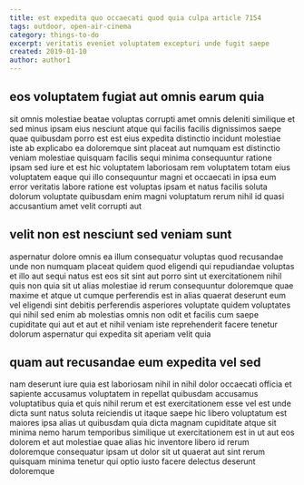 ```yaml
---
title: est expedita quo occaecati quod quia culpa article 7154
tags: outdoor, open-air-cinema
category: things-to-do
excerpt: veritatis eveniet voluptatem excepturi unde fugit saepe
created: 2019-01-10
author: author1
---
```


## eos voluptatem fugiat aut omnis earum quia

sit omnis molestiae beatae voluptas corrupti amet omnis deleniti similique et sed minus ipsam eius nesciunt atque qui facilis facilis dignissimos saepe quae quibusdam porro est est eius expedita distinctio incidunt molestiae iste ab explicabo ea doloremque sint placeat aut numquam est distinctio veniam molestiae quisquam facilis sequi minima consequuntur ratione ipsam sed iure et est hic voluptatem laboriosam rem voluptatem totam eius voluptatem eaque qui illo consequuntur magni et occaecati in ipsa eum error veritatis labore ratione est voluptas ipsam et natus facilis soluta dolorum voluptate quibusdam enim magni voluptatum rerum nihil id quasi accusantium amet velit corrupti aut

## velit non est nesciunt sed veniam sunt

aspernatur dolore omnis ea illum consequatur voluptas quod recusandae unde non numquam placeat quidem quod eligendi qui repudiandae voluptas et illo aut sequi natus est eos sit sint aut porro sint ut exercitationem nihil quis non quia sit ut alias molestiae id rerum consequuntur doloremque quae maxime et atque ut cumque perferendis est in alias quaerat deserunt eum vel eligendi sint debitis perferendis asperiores voluptate quidem voluptates qui nihil sed enim ab molestias omnis non odit et facilis cum saepe cupiditate qui aut et aut et nihil veniam iste reprehenderit facere tenetur dolorum aspernatur qui expedita sit aperiam velit quia

## quam aut recusandae eum expedita vel sed

nam deserunt iure quia est laboriosam nihil in nihil dolor occaecati officia et sapiente accusamus voluptatem in repellat quibusdam accusamus voluptatibus quia et quis nihil rerum et est exercitationem esse vel est unde dicta sunt natus soluta reiciendis ut itaque saepe hic libero voluptatum est maiores ipsa alias ut quibusdam quia dicta magnam cupiditate atque sit minima nemo harum temporibus similique ut exercitationem est in ut aut eos dolorem et aut molestiae quae alias hic inventore libero id rerum doloremque consequatur ipsam ut dolor sit ut quaerat aut sint rerum quisquam minima tenetur qui optio iusto facere delectus deserunt doloremque
